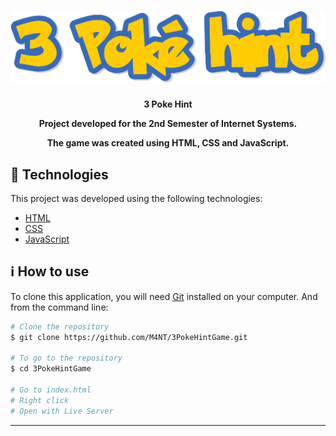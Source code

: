 <h1 align="center">
    <img alt="Logo" src="img/pokehint logo.png"/>
    <br>
</h1>
<h4 align="center">
  <p>3 Poke Hint</p>

  <p>Project developed for the 2nd Semester of Internet Systems.</p>

  <p>The game was created using HTML, CSS and JavaScript.</p>
</h4>

## :rocket: Technologies

This project was developed using the following technologies:

- [HTML](https://developer.mozilla.org/pt-BR/docs/Web/HTML)
- [CSS](https://developer.mozilla.org/pt-BR/docs/Web/CSS)
- [JavaScript](https://developer.mozilla.org/pt-BR/docs/Web/JavaScript)

## :information_source: How to use

To clone this application, you will need [Git](https://git-scm.com) installed on your computer. And from the command line:

```bash
# Clone the repository
$ git clone https://github.com/M4NT/3PokeHintGame.git

# To go to the repository
$ cd 3PokeHintGame

# Go to index.html
# Right click
# Open with Live Server
```

---

